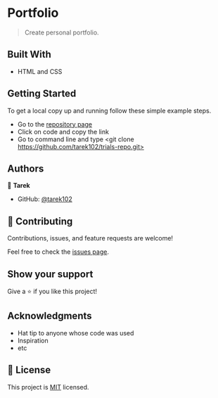 # Portfolio

> Create personal portfolio.

## Built With

- HTML and CSS

## Getting Started

To get a local copy up and running follow these simple example steps.

- Go to the [repository page](https://github.com/tarek102/trials-repo)
- Click on code and copy the link
- Go to command line and type <git clone https://github.com/tarek102/trials-repo.git>

## Authors

👤 **Tarek**

- GitHub: [@tarek102](https://github.com/tarek102)

## 🤝 Contributing

Contributions, issues, and feature requests are welcome!

Feel free to check the [issues page](https://github.com/tarek102/trials-repo/issues).

## Show your support

Give a ⭐️ if you like this project!

## Acknowledgments

- Hat tip to anyone whose code was used
- Inspiration
- etc

## 📝 License

This project is [MIT](./MIT.md) licensed.
